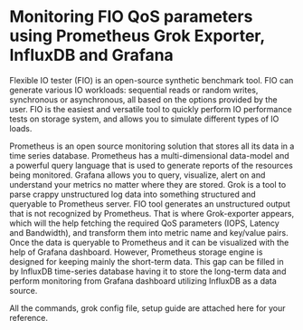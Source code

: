 # Monitoring FIO QoS parameters using Prometheus Grok Exporter, InfluxDB and Grafana
Flexible IO tester (FIO) is an open-source synthetic benchmark tool. FIO can generate various IO workloads: sequential reads or random writes, synchronous or asynchronous, all based on the options provided by the user. FIO is the easiest and versatile tool to quickly perform IO performance tests on storage system, and allows you to simulate different types of IO loads. 
 
Prometheus is an open source monitoring solution that stores all its data in a time series database. Prometheus has a multi-dimensional data-model and a powerful query language that is used to generate reports of the resources being monitored. Grafana allows you to query, visualize, alert on and understand your metrics no matter where they are stored. Grok is a tool to parse crappy unstructured log data into something structured and queryable to Prometheus server.
FIO tool generates an unstructured output that is not recognized by Prometheus. That is where Grok-exporter appears, which will the help fetching the required QoS parameters (IOPS, Latency and Bandwidth), and transform them into metric name and key/value pairs. Once the data is queryable to Prometheus and it can be visualized with the help of Grafana dashboard.
However, Prometheus storage engine is designed for keeping mainly the short-term data. This gap can be filled in by InfluxDB time-series database having it to store the long-term data and perform monitoring from Grafana dashboard utilizing InfluxDB as a data source.

All the commands, grok config file, setup guide are attached here for your reference.
